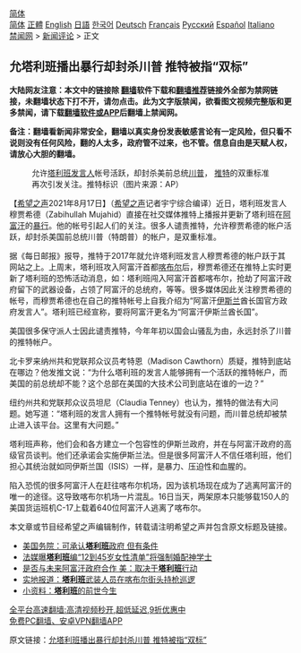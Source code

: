  <!-- 面包屑导航 --> <div class="breadcrumb"><!-- GTranslate: https://gtranslate.io/ -->  <div class="switcher notranslate">  <div class="selected">  <a href="#" onclick="return false;"> 简体</a>  </div>  <div class="option">  <a href="https://www.bannedbook.org" onclick="doGTranslate('zh-CN|zh-CN');jQuery('div.switcher div.selected a').html(jQuery(this).html());return false;" title="简体中文" class="nturl selected"> 简体</a>  <a href="https://www.bannedbook.org/zh-tw/" onclick="doGTranslate('zh-CN|zh-TW');jQuery('div.switcher div.selected a').html(jQuery(this).html());return false;" title="繁體中文" class="nturl"> 正體</a>  <a href="https://www.bannedbook.org/en/" onclick="doGTranslate('zh-CN|en');jQuery('div.switcher div.selected a').html(jQuery(this).html());return false;" title="English" class="nturl"> English</a>  <a href="https://www.bannedbook.org/ja/" onclick="doGTranslate('zh-CN|ja');jQuery('div.switcher div.selected a').html(jQuery(this).html());return false;" title="日本語" class="nturl"> 日語</a>  <a href="https://www.bannedbook.org/ko/" onclick="doGTranslate('zh-CN|ko');jQuery('div.switcher div.selected a').html(jQuery(this).html());return false;" title="한국어" class="nturl"> 한국어</a>  <a href="https://www.bannedbook.org/de/" onclick="doGTranslate('zh-CN|de');jQuery('div.switcher div.selected a').html(jQuery(this).html());return false;" title="Deutsch" class="nturl"> Deutsch</a>  <a href="https://www.bannedbook.org/fr/" onclick="doGTranslate('zh-CN|fr');jQuery('div.switcher div.selected a').html(jQuery(this).html());return false;" title="Français" class="nturl"> Français</a>  <a href="https://www.bannedbook.org/ru/" onclick="doGTranslate('zh-CN|ru');jQuery('div.switcher div.selected a').html(jQuery(this).html());return false;" title="Русский" class="nturl"> Русский</a>  <a href="https://www.bannedbook.org/es/" onclick="doGTranslate('zh-CN|es');jQuery('div.switcher div.selected a').html(jQuery(this).html());return false;" title="Español" class="nturl"> Español</a>  <a href="https://www.bannedbook.org/it/" onclick="doGTranslate('zh-CN|it');jQuery('div.switcher div.selected a').html(jQuery(this).html());return false;" title="Italiano" class="nturl"> Italiano</a>  </div>  </div>      <div class='breadcrumb-sub'><!-- Breadcrumb NavXT 6.3.0 --> <a href="https://www.bannedbook.org/" class="home">禁闻网</a> &gt; <a href="https://www.bannedbook.org/bnews/comments/" class="category">新闻评论</a> &gt; 正文</div></div><h2>允塔利班播出暴行却封杀川普 推特被指“双标”</h2> <p class="notice"><b>大陆网友注意：本文中的链接除 <a href="https://github.com/bannedbook/fanqiang" >翻墙</a>软件下载和<a href="https://github.com/killgcd/justmysocks/blob/master/README.md">翻墙推荐</a>链接外全部为禁网链接，未翻墙状态下打不开，请勿点击。此为文字版禁闻，欲看图文视频完整版和更多禁闻，请下载<a href="https://github.com/bannedbook/fanqiang">翻墙软件或APP</a>后翻墙上禁闻网。</p><p>备注：翻墙看新闻非常安全，翻墙以真实身份发表敏感言论有一定风险，但只看不说则没有任何风险，翻的人太多，政府管不过来，也不管。信息自由是天赋人权，请放心大胆的翻墙。</b></p>  <div class="entry"> <figure> <p><figcaption>允许<a href="https://www.bannedbook.org/bnews/tag/%e5%a1%94%e5%88%a9%e7%8f%ad/" class="st_tag internal_tag" rel="tag" title="标签 塔利班 下的日志">塔利班</a><a href="https://www.bannedbook.org/bnews/tag/%E5%8F%91%E8%A8%80%E4%BA%BA/" class="st_tag internal_tag" rel="tag" title="标签 发言人 下的日志">发言人</a>帐号活跃，却封杀美前总统<a href="https://www.bannedbook.org/bnews/tag/%e5%b7%9d%e6%99%ae/" class="st_tag internal_tag" rel="tag" title="标签 川普 下的日志">川普</a>， <a href="https://www.bannedbook.org/bnews/tag/%e6%8e%a8%e7%89%b9/" class="st_tag internal_tag" rel="tag" title="标签 推特 下的日志">推特</a>的双重标准再次引发关注。推特标识（图片来源：AP）</figcaption></figure> <p>【<span class='wp_keywordlink_affiliate'><a href="https://www.soundofhope.org" title="希望之声" target="_blank">希望之声</a></span>2021年8月17日】（<a href="https://www.bannedbook.org/bnews/tag/%e5%b8%8c%e6%9c%9b%e4%b9%8b%e5%a3%b0/" class="st_tag internal_tag" rel="tag" title="标签 希望之声 下的日志">希望之声</a>记者宇宁综合编译）近日，塔利班发言人穆贾希德（Zabihullah Mujahid）直接在社交媒体推特上播报并更新了塔利班在<a href="https://www.bannedbook.org/bnews/tag/%e9%98%bf%e5%af%8c%e6%b1%97/" class="st_tag internal_tag" rel="tag" title="标签 阿富汗 下的日志">阿富汗</a>的<a href="https://www.bannedbook.org/bnews/tag/%E6%9A%B4%E8%A1%8C/" class="st_tag internal_tag" rel="tag" title="标签 暴行 下的日志">暴行</a>。他的帐号引起人们的关注。很多人谴责推特，允许穆贾希德的帐户活跃，却封杀美国前总统川普（特朗普）的帐户，是双重标准。</p> <p>据《每日邮报》报导，推特于2017年就允许塔利班发言人穆贾希德的帐户跃于其网站之上。上周末，塔利班攻入阿富汗首都<a href="https://www.bannedbook.org/bnews/tag/%E5%96%80%E5%B8%83%E5%B0%94/" class="st_tag internal_tag" rel="tag" title="标签 喀布尔 下的日志">喀布尔</a>后，穆贾希德还在推特上实时更新了塔利班的恐怖活动消息，如：塔利班闯入阿富汗首都喀布尔，抢劫了阿富汗政府留下的武器设备，占领了阿富汗的总统府，等等。很多媒体因此关注穆贾希德的帐号，而穆贾希德也在自己的推特帐号上自我介绍为“阿富汗<a href="https://www.bannedbook.org/bnews/tag/%e4%bc%8a%e6%96%af%e5%85%b0/" class="st_tag internal_tag" rel="tag" title="标签 伊斯兰 下的日志">伊斯兰</a>酋长国官方政府发言人”。塔利班已经宣称，要将阿富汗更名为“阿富汗伊斯兰酋长国”。</p>  <p>美国很多保守派人士因此谴责推特，今年年初以国会山骚乱为由，永远封杀了川普的推特帐户。</p> <p>北卡罗来纳州共和党联邦众议员考特恩（Madison Cawthorn）质疑，推特到底站在哪边？他发推文说：“为什么塔利班的发言人能够拥有一个活跃的推特帐户，而美国的前总统却不能？这个总部在美国的大技术公司到底站在谁的一边？”</p>  <p>纽约州共和党联邦众议员坦尼（Claudia Tenney）也认为，推特的做法有大问题。她写道：“塔利班的发言人拥有一个推特帐号就没有问题，而川普总统却被禁止进入该平台。这里有大问题。”</p> <p>塔利班声称，他们会和各方建立一个包容性的伊斯兰政府，并在与阿富汗政府的高级官员谈判。他们还承诺会实施伊斯兰法。但是很多阿富汗人不信任塔利班，他们担心其统治就如同伊斯兰国（ISIS）一样，是暴力、压迫性和血腥的。</p>  <p>陷入恐慌的很多阿富汗人在赶往喀布尔机场，因为该机场现在成为了逃离阿富汗的唯一的途径。这导致喀布尔机场一片混乱。16日当天，两架原本只能够载150人的美国货运班机C-17上载着640位阿富汗人逃离了喀布尔。 </p> <p>本文章或节目经希望之声编辑制作，转载请注明希望之声并包含原文标题及链接。 </p>  <ul class='op-related-articles' title='相关阅读'> <li><a href='https://www.bannedbook.org/bnews/comments/20210817/1607864.html' target='_blank'>美国务院：可承认<b>塔利班</b>政府 但有条件</a></li> <li><a href='https://www.bannedbook.org/bnews/worldnews/20210817/1607857.html' target='_blank'>法媒曝<b>塔利班</b>编“12到45岁女性清单”将强制婚配神学士</a></li> <li><a href='https://www.bannedbook.org/bnews/baitai/20210817/1607821.html' target='_blank'>是否与未来阿富汗政府合作 美：取决于<b>塔利班</b>行动</a></li> <li><a href='https://www.bannedbook.org/bnews/baitai/20210817/1607820.html' target='_blank'>实地报道：<b>塔利班</b>武装人员在喀布尔街头持枪巡逻</a></li> <li><a href='https://www.bannedbook.org/bnews/baitai/20210817/1607819.html' target='_blank'>小资料：<b>塔利班</b>的前世今生</a></li> </ul> <p class="texttj"> <a href="https://github.com/bannedbook/fanqiang/wiki/V2ray%E6%9C%BA%E5%9C%BA" target="_blank">全平台高速翻墙:高清视频秒开,超低延迟,9折优惠中</a><br/> <a href="https://github.com/bannedbook/fanqiang/wiki/%E7%A6%81%E9%97%BB%E7%BD%91%E5%AE%89%E5%8D%93%E7%BF%BB%E5%A2%99%E6%96%B0%E9%97%BBAPP" target="_blank">免费PC翻墙、安卓VPN翻墙APP</a></p><p>原文链接：<a class="src_link"  href="https://www.soundofhope.org/post/536042" target="_blank">允塔利班播出暴行却封杀川普 推特被指“双标”</a></p><a name='sharetosocial'></a>  <div style="margin-bottom:5px;padding-bottom:5px;clear:both"> <div id="archive-pix-1" class="banner-ads"> <!-- AuctionX Display platform tag START --> <div id="26318x728x90x621x_ADSLOT2" clicktrack="%%CLICK_URL_ESC%%"></div> <!-- AuctionX Display platform tag END --> </div> <div id="archive-pix-2" class="banner-ads"> <!-- AuctionX Display platform tag START --> <div id="26315x300x250x621x_ADSLOT2" clicktrack="%%CLICK_URL_ESC%%"></div> <!-- AuctionX Display platform tag END --> </div> </div>  <div id="archive-pix-1" class="banner-ads"> <!-- AuctionX Display platform tag START --> <div id="26318x728x90x621x_ADSLOT3" clicktrack="%%CLICK_URL_ESC%%"></div> <!-- AuctionX Display platform tag END --> </div> </div><!--END ENTRY--> 